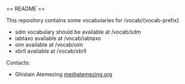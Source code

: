 == README ==

This repository contains some vocabularies for /vocab/{vocab-prefix}

* sdm vocabulary should be available at /vocab/sdm
* iabtaxo available at /vocab/iabtaxo
* oim available at /vocab/oim
* xbrll available at /vocab/xbrll


Contacts: 
* Ghislain Atemezing <me@atemezing.org>
